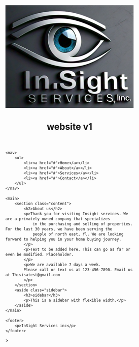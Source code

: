 <!DOCTYPE html>
<html lang="en">
<head>
    <meta charset="UTF-8" />
    <meta name="viewport" content="width=device-width, initial-scale=1.0" />
    <title>Liquid Layout Template</title>
    <link rel="stylesheet" href="style.css" />
<style>
  * {
    box-sizing: border-box;
    margin: 0;
    padding: 0;
}

body {
    background-image: url("tree.png");
    background-size: cover;
    background-repeat: no-repeat;
    background-position: center;
    font-family: Arial, sans-serif;
    line-height: 1.6;
    background: #ffffff;
    color: #333;
}

header, nav, main, footer {
    padding: 1em;
}

header {
    background: #ffffff;
    background: linear-gradient(90deg,rgba(0, 119, 204, 1) 0%, rgba(0, 139, 204, 0.87) 38%, rgba(0, 180, 204, 1) 100%);
    color: white;
    padding: 1em;
}

.logo-container {
    display: flex;
    align-items: center;
    gap: 1em;
}

.logo {
    height: auto;
    width: 180px; /* Responsive size */
    max-width: 100%;
}

nav {
    background: #e0e0e0;
}

nav ul {
    list-style: none;
    display: flex;
    flex-wrap: wrap;
    justify-content: space-around;
}

nav a {
    text-decoration: none;
    color: #333;
    padding: 0.5em;
}

main {
    display: flex;
    flex-wrap: wrap;
    margin-top: 1em;
}

.content {
    flex: 3 1 60%;
    padding: 1em;
    background: #ffffff;
    margin-right: 1em;
}

.sidebar {
    flex: 1 1 30%;
    padding: 1em;
    background: #d9edf7;
}

footer {
    background: #333;
    color: white;
    text-align: center;
    padding: 1em;
    margin-top: 1em;
}
.listing-card {
    background: white;
    max-width: 800px;
    border-radius: 10px;
    overflow: hidden;
    box-shadow: 0 10px 25px rgba(0, 0, 0, 0.1);
    transition: transform 0.3s ease;
}

.listing-card:hover {
  transform: scale(1.01);
}

.image-gallery {
    width: 100%;
    height: 400px;
    overflow: hidden;
}

.image-gallery .main-image {
    width: 100%;
    height: 100%;
    object-fit: cover;
}

.details {
    padding: 1.5rem;
}

.details h2 {
    margin: 0;
    font-size: 2rem;
    color: #2c3e50;
}

.location {
    color: #888;
    font-size: 0.95rem;
    margin-bottom: 1rem;
}

.description {
    margin-bottom: 1.5rem;
    color: #333;
}

.features {
    list-style: none;
    padding: 0;
    margin: 0 0 1.5rem 0;
    display: flex;
    flex-wrap: wrap;
    gap: 1rem;
}

.features li {
    background: #eaf1f8;
    padding: 0.5rem 1rem;
    border-radius: 5px;
    font-size: 0.95rem;
}

.btn {
    display: inline-block;
    background: #3498db;
    color: white;
    padding: 0.75rem 1.5rem;
    border-radius: 5px;
    text-decoration: none;
    transition: background 0.3s;
}

.btn:hover {
    background: #2980b9;
}

</style>
</head>
<body>
<header>
    <div class="logo-container">
        <img src="emblem.png" alt="Company Logo" class="logo" />
        <h1>website v1</h1>
    </div>
</header>

    <nav>
        <ul>
            <li><a href="#">Home</a></li>
            <li><a href="#">About</a></li>
            <li><a href="#">Services</a></li>
            <li><a href="#">Contact</a></li>
        </ul>
    </nav>

    <main>
        <section class="content">
            <h2>About us</h2>
            <p>Thank you for visiting Insight services. We are a privately owned company that specializes
                in the purchasing and selling of properties. For the last 30 years, we have been serving the
                people of north east, fl. We are looking forward to helping you in your home buying journey.
            </p>
            <p>Text to be added here. This can go as far or even be modified. Placeholder.
            </p>
            <p>We are available 7 days a week.
            Please call or text us at 123-456-7890. Email us at Thisisatest@gmail.com
            </p>
        </section>
        <aside class="sidebar">
            <h3>sidebar</h3>
            <p>This is a sidebar with flexible width.</p>
        </aside>
    </main>

    <footer>
        <p>InSight Services inc</p>
    </footer>
</body>
</html>>
